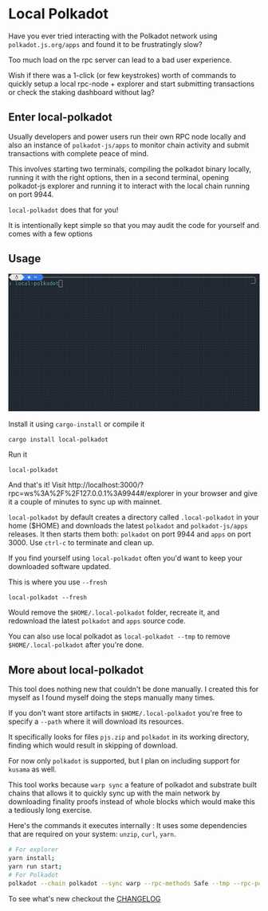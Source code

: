 # Local Polkadot

Have you ever tried interacting with the Polkadot network using `polkadot.js.org/apps` and found it to be frustratingly slow?

Too much load on the rpc server can lead to a bad user experience. 

Wish if there was a 1-click (or few keystrokes) worth of commands to quickly setup a local rpc-node + explorer and start submitting transactions or check the staking dashboard without lag? 

## Enter local-polkadot

Usually developers and power users run their own RPC node locally and also an instance of `polkadot-js/apps` to monitor chain activity and submit transactions with complete peace of mind.

This involves starting two terminals, compiling the polkadot binary locally, running it with the right options, then in a second terminal, opening polkadot-js explorer and running it to interact with the local chain running on port 9944.

`local-polkadot` does that for you! 

It is intentionally kept simple so that you may audit the code for yourself and comes with a few options

## Usage

![demo](.assets/demo.gif)

Install it using `cargo-install` or compile it 
```sh
cargo install local-polkadot
```

Run it
```
local-polkadot
```


And that's it! Visit http://localhost:3000/?rpc=ws%3A%2F%2F127.0.0.1%3A9944#/explorer in your browser and give it a couple of minutes to sync up with mainnet.

`local-polkadot` by default creates a directory called `.local-polkadot` in your home ($HOME) and downloads the latest `polkadot` and `polkadot-js/apps` releases. It then starts them both: `polkadot` on port 9944 and `apps` on port 3000. Use `ctrl-c` to terminate and clean up.

If you find yourself using `local-polkadot` often you'd want to keep your downloaded software updated.

This is where you use `--fresh`

```
local-polkadot --fresh
```
Would remove the `$HOME/.local-polkadot` folder, recreate it, and redownload the latest `polkadot` and `apps` source code. 

You can also use local polkadot as `local-polkadot --tmp` to remove `$HOME/.local-polkadot` after you're done.

## More about local-polkadot

This tool does nothing new that couldn't be done manually. I created this for myself as I found myself doing the steps manually many times.

If you don't want store artifacts in `$HOME/.local-polkadot` you're free to specify a `--path` where it will download its resources.

It specifically looks for files `pjs.zip` and `polkadot` in its working directory, finding which would result in skipping of download.


For now only `polkadot` is supported, but I plan on including support for `kusama` as well. 

This tool works because `warp sync` a feature of polkadot and substrate built chains that allows it to quickly sync up with the main network by downloading finality proofs instead of whole blocks which would make this a tediously long exercise.

Here's the commands it executes internally : 
It uses some dependencies that are required on your system: `unzip`, `curl`, `yarn`.

```sh
# For explorer
yarn install;
yarn run start;
# For Polkadot
polkadot --chain polkadot --sync warp --rpc-methods Safe --tmp --rpc-port 9944 --rpc-cors all ... # and a few more
```

To see what's new checkout the [CHANGELOG](CHANGELOG.md)

